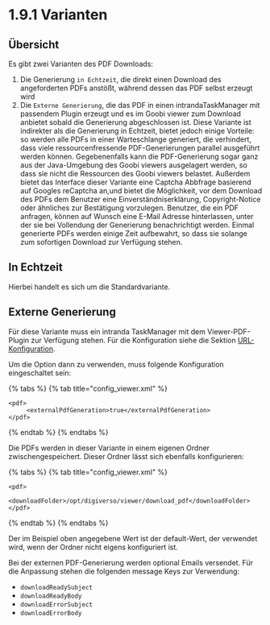 # 1.9.1 Varianten

## Übersicht

Es gibt zwei Varianten des PDF Downloads:

1. Die Generierung `in Echtzeit`, die direkt einen Download des angeforderten PDFs anstößt, während dessen das PDF selbst erzeugt wird
2. Die `Externe Generierung`, die das PDF in einen intrandaTaskManager mit passendem Plugin erzeugt und es im Goobi viewer zum Download anbietet sobald die Generierung abgeschlossen ist. Diese Variante ist indirekter als die Generierung in Echtzeit, bietet jedoch einige Vorteile: so werden alle PDFs in einer Warteschlange generiert, die verhindert, dass viele ressourcenfressende PDF-Generierungen parallel ausgeführt werden können. Gegebenenfalls kann die PDF-Generierung sogar ganz aus der Java-Umgebung des Goobi viewers ausgelagert werden, so dass sie nicht die Ressourcen des Goobi viewers belastet. Außerdem bietet das Interface dieser Variante eine Captcha Abbfrage basierend auf Googles reCaptcha an,und bietet die Möglichkeit, vor dem Download des PDFs dem Benutzer eine Einverständniserklärung, Copyright-Notice oder ähnliches zur Bestätigung vorzulegen. Benutzer, die ein PDF anfragen, können auf Wunsch eine E-Mail Adresse hinterlassen, unter der sie bei Vollendung der Generierung benachrichtigt werden. Einmal generierte PDFs werden einige Zeit aufbewahrt, so dass sie solange zum sofortigen Download zur Verfügung stehen.

## In Echtzeit

Hierbei handelt es sich um die Standardvariante. 

## Externe Generierung

Für diese Variante muss ein intranda TaskManager mit dem Viewer-PDF-Plugin zur Verfügung stehen. Für die Konfiguration siehe die Sektion [URL-Konfiguration](../4.md).

Um die Option dann zu verwenden, muss folgende Konfiguration eingeschaltet sein:

{% tabs %}
{% tab title="config\_viewer.xml" %}
```markup
<pdf>
     <externalPdfGeneration>true</externalPdfGeneration>
</pdf>
```
{% endtab %}
{% endtabs %}

Die PDFs werden in dieser Variante in einem eigenen Ordner zwischengespeichert. Dieser Ordner lässt sich ebenfalls konfigurieren:

{% tabs %}
{% tab title="config\_viewer.xml" %}
```markup
<pdf>
     <downloadFolder>/opt/digiverso/viewer/download_pdf</downloadFolder>
</pdf>
```
{% endtab %}
{% endtabs %}

Der im Beispiel oben angegebene Wert ist der default-Wert, der verwendet wird, wenn der Ordner nicht eigens konfiguriert ist.

Bei der externen PDF-Generierung werden optional Emails versendet. Für die Anpassung stehen die folgenden message Keys zur Verwendung:

* `downloadReadySubject`
* `downloadReadyBody`
* `downloadErrorSubject`
* `downloadErrorBody`

